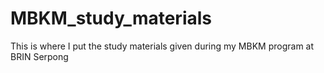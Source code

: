 # MBKM_study_materials
This is where I put the study materials given during my MBKM program at BRIN Serpong
